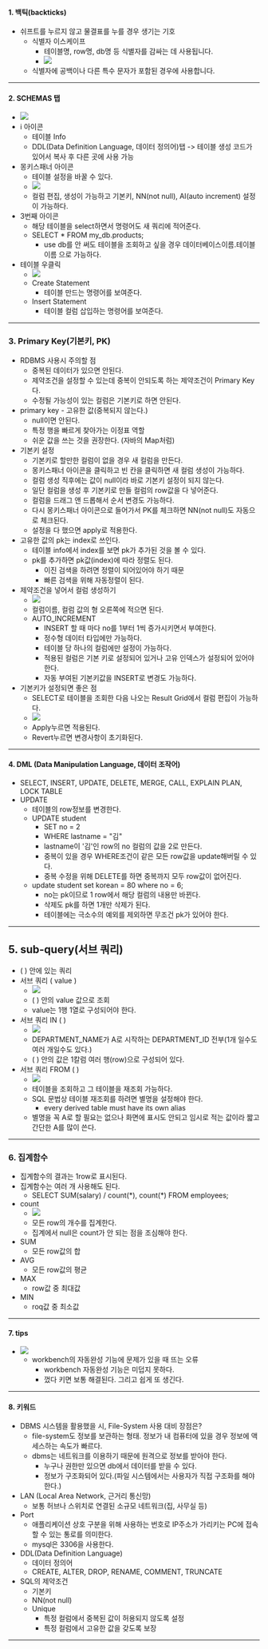 #### 1. 백틱(backticks)
- 쉬프트를 누르지 않고 물결표를 누를 경우 생기는 기호
	- 식별자 이스케이프
		- 테이블명, row명, db명 등 식별자를 감싸는 데 사용됩니다.
		- ![](image/백틱.jpg)
	- 식별자에 공백이나 다른 특수 문자가 포함된 경우에 사용합니다.

---
#### 2. SCHEMAS 탭
- ![](image/table%20information.jpg)
- i 아이콘
	- 테이블 Info
	- DDL(Data Definition Language, 데이터 정의어)탭 -> 테이블 생성 코드가 있어서 복사 후 다른 곳에 사용 가능
- 몽키스패너 아이콘
	- 테이블 설정을 바꿀 수 있다.
	- ![](image/기본키pk설정.jpg)
	- 컬럼 편집, 생성이 가능하고 기본키, NN(not null), AI(auto increment) 설정이 가능하다.
- 3번째 아이콘
	- 해당 테이블을 select하면서 명령어도 새 쿼리에 적어준다.
	- SELECT * FROM my_db.products;
		- use db를 안 써도 테이블을 조회하고 싶을 경우 데이터베이스이름.테이블이름 으로 가능하다.
- 테이블 우클릭
	- ![](image/table%20만드는%20명령어%20적어줌.jpg)
	- Create Statement
		- 테이블 만드는 명령어를 보여준다.
	- Insert Statement
		- 테이블 컬럼 삽입하는 명령어를 보여준다.

---
### 3. Primary Key(기본키, PK)
- RDBMS 사용시 주의할 점
	- 중복된 데이터가 있으면 안된다.
	- 제약조건을 설정할 수 있는데 중복이 안되도록 하는 제약조건이 Primary Key다.
	- 수정될 가능성이 있는 컬럼은 기본키로 하면 안된다.
- primary key
		- 고유한 값(중복되지 않는다.)
	- null이면 안된다.
	- 특정 행을 빠르게 찾아가는 이정표 역할
	- 쉬운 값을 쓰는 것을 권장한다. (자바의 Map처럼)
- 기본키 설정
	- 기본키로 할만한 컬럼이 없을 경우 새 컬럼을 만든다.
	- 몽키스패너 아이콘을 클릭하고 빈 칸을 클릭하면 새 컬럼 생성이 가능하다.
	- 컬럼 생성 직후에는 값이 null이라 바로 기본키 설정이 되지 않는다.
	- 일단 컬럼을 생성 후 기본키로 만들 컬럼의 row값을 다 넣어준다.
	- 컬럼을 드래그 앤 드롭해서 순서 변경도 가능하다.
	- 다시 몽키스패너 아이콘으로 들어가서 PK를 체크하면 NN(not null)도 자동으로 체크된다.
	- 설정을 다 했으면 apply로 적용한다.
- 고유한 값의 pk는 index로 쓰인다.
	- 테이블 info에서 index를 보면 pk가 추가된 것을 볼 수 있다.
	- pk를 추가하면 pk값(index)에 따라 정렬도 된다.
		- 이진 검색을 하려면 정렬이 되어있어야 하기 때문
		- 빠른 검색을 위해 자동정렬이 된다.
- 제약조건을 넣어서 컬럼 생성하기
	- ![](image/제약사항%20설정하기.jpg)
	- 컬럼이름, 컬럼 값의 형 오른쪽에 적으면 된다.
	- AUTO_INCREMENT
		- INSERT 할 때 마다 no를 1부터 1씩 증가시키면서 부여한다.
		- 정수형 데이터 타입에만 가능하다.
		- 테이블 당 하나의 컬럼에만 설정이 가능하다.
		- 적용된 컬럼은 기본 키로 설정되어 있거나 고유 인덱스가 설정되어 있어야 한다.
		- 자동 부여된 기본키값을 INSERT로 변경도 가능하다.
- 기본키가 설정되면 좋은 점
	- SELECT로 테이블을 조회한 다음 나오는 Result Grid에서 컬럼 편집이 가능하다.
	- ![](image/워크벤치에서%20바로%20수정.jpg)
	- Apply누르면 적용된다. 
	- Revert누르면 변경사항이 초기화된다.

---
#### 4. DML (Data Manipulation Language, 데이터 조작어)
- SELECT, INSERT, UPDATE, DELETE, MERGE, CALL, EXPLAIN PLAN, LOCK TABLE
- UPDATE
	- 테이블의 row정보를 변경한다.
	- UPDATE student
		- SET no = 2
		- WHERE lastname = "김"
		- lastname이 '김'인 row의 no 컬럼의 값을 2로 만든다.
		- 중복이 있을 경우 WHERE조건이 같은 모든 row값을 update해버릴 수 있다.
		- 중복 수정을 위해 DELETE를 하면 중복까지 모두 row값이 없어진다.
	- update student set korean = 80 where no = 6;
		- no는 pk이므로 1 row에서 해당 컬럼의 내용만 바뀐다.
		- 삭제도 pk를 하면 1개만 삭제가 된다.
		- 테이블에는 극소수의 예외를 제외하면 무조건 pk가 있어야 한다.

---
## 5. sub-query(서브 쿼리)
- ( ) 안에 있는 쿼리
- 서브 쿼리 ( value )
	- ![](image/값%20조회.jpg)
	- ( ) 안의 value 값으로 조회
	- value는 1행 1열로 구성되어야 한다.
- 서브 쿼리 IN ( )
	- ![](image/서브쿼리%20IN.jpg)
	- DEPARTMENT_NAME가 A로 시작하는 DEPARTMENT_ID 전부(1개 일수도 여러 개일수도 있다.)
	- ( ) 안의 값은 1칼럼 여러 행(row)으로 구성되어 있다.
- 서브 쿼리 FROM ( )
	- ![](image/서브쿼리%20FROM.jpg)
	- 테이블을 조회하고 그 테이블을 재조회 가능하다.
	- SQL 문법상 테이블 재조회를 하려면 별명을 설정해야 한다.
		- every derived table must have its own alias
	- 별명을 꼭 A로 할 필요는 없으나 화면에 표시도 안되고 임시로 적는 값이라 짧고 간단한 A를 많이 쓴다.

---
### 6. 집계함수
- 집계함수의 결과는 1row로 표시된다.
- 집계함수는 여러 개 사용해도 된다.
	- SELECT SUM(salary) / count(\*), count(\*) FROM employees;
- count
	- ![](image/집계함수%20count.jpg)
	- 모든 row의 개수를 집계한다.
	- 집계에서 null은 count가 안 되는 점을 조심해야 한다.
- SUM
	- 모든 row값의 합
- AVG
	- 모든 row값의 평균
- MAX
	- row값 중 최대값
- MIN
	- roq값 중 최소값

---
#### 7. tips
- ![](image/무슨%20오류지.jpg)
	- workbench의 자동완성 기능에 문제가 있을 때 뜨는 오류
		- workbench 자동완성 기능은 미덥지 못하다.
		- 껐다 키면 보통 해결된다. 그리고 쉽게 또 생긴다.

---
#### 8. 키워드
- DBMS 시스템을 활용했을 시, File-System 사용 대비 장점은?
	- file-system도 정보를 보관하는 형태. 정보가 내 컴퓨터에 있을 경우 정보에 액세스하는 속도가 빠르다.
	- dbms는 네트워크를 이용하기 때문에 원격으로 정보를 받아야 한다.
		- 누구나 권한만 있으면 db에서 데이터를 받을 수 있다.
		- 정보가 구조화되어 있다.(파일 시스템에서는 사용자가 직접 구조화를 해야 한다.)
- LAN (Local Area Network, 근거리 통신망)
	- 보통 허브나 스위치로 연결된 소규모 네트워크(집, 사무실 등)
- Port
	- 애플리케이션 상호 구분을 위해 사용하는 번호로 IP주소가 가리키는 PC에 접속할 수 있는 통로를 의미한다.
	- mysql은 3306을 사용한다.
- DDL(Data Definition Language)
	- 데이터 정의어
	- CREATE, ALTER, DROP, RENAME, COMMENT, TRUNCATE
- SQL의 제약조건
	- 기본키
	- NN(not null)
	- Unique
		- 특정 컬럼에서 중복된 값이 허용되지 않도록 설정
		- 특정 컬럼에서 고유한 값을 갖도록 보장

---
